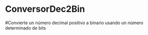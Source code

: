 # ConversorDec2Bin
 
#Convierte un número decimal positivo a binario usando un número determinado de bits